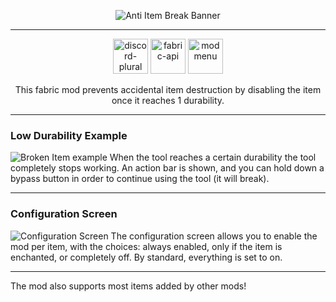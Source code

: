 <center>

![Anti Item Break Banner](https://cdn.modrinth.com/data/cached_images/f93c241dc4a51c1db8ef39fbee55fb8f51224b45.png)

---

[<img alt="discord-plural" height="56" src="https://cdn.jsdelivr.net/npm/@intergrav/devins-badges@3/assets/cozy/social/discord-plural_64h.png">](https://discord.gg/tqn38v6w7k)
[<img alt="fabric-api" height="56" src="https://cdn.jsdelivr.net/npm/@intergrav/devins-badges@3/assets/cozy/requires/fabric-api_64h.png">](https://modrinth.com/mod/fabric-api)
[<img alt="modmenu" height="56" src="https://i.postimg.cc/MTv30Q1c/cozy-64h.png">](https://modrinth.com/mod/modmenu)


This fabric mod prevents accidental item destruction by disabling the item once it reaches 1 durability.
</center>


---

### Low Durability Example
![Broken Item example](https://cdn.modrinth.com/data/cached_images/2cf8bcfa22c9c96211f1166e56995d2333b13280_0.webp)
When the tool reaches a certain durability the tool completely stops working. An action bar is shown, and you can hold down a bypass button in order to continue using the tool (it will break).

---

### Configuration Screen
![Configuration Screen](https://cdn.modrinth.com/data/cached_images/66459dbf7d1314dd1d9c7687162b3bdb88b91c30_0.webp)
The configuration screen allows you to enable the mod per item, with the choices: always enabled, only if the item is enchanted, or completely off. By standard, everything is set to on.

---

The mod also supports most items added by other mods!
